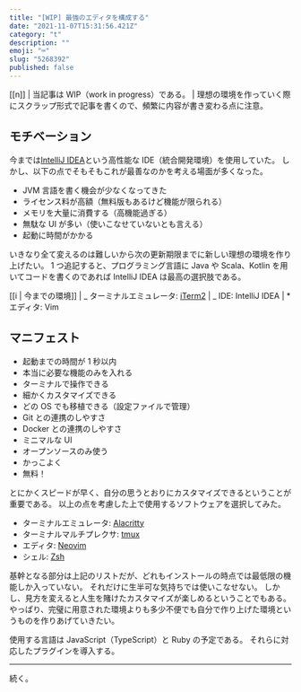 ```yaml
---
title: "[WIP] 最強のエディタを構成する"
date: "2021-11-07T15:31:56.421Z"
category: "t"
description: ""
emoji: "⌨️"
slug: "5268392"
published: false
---
```


[[n]]
| 当記事は WIP（work in progress）である。
| 理想の環境を作っていく際にスクラップ形式で記事を書くので、頻繁に内容が書き変わる点に注意。

## モチベーション

今までは[IntelliJ IDEA](https://www.jetbrains.com/ja-jp/idea/)という高性能な IDE（統合開発環境）を使用していた。
しかし、以下の点でそもそもこれが最善なのかを考える場面が多くなった。

- JVM 言語を書く機会が少なくなってきた
- ライセンス料が高額（無料版もあるけど機能が限られる）
- メモリを大量に消費する（高機能過ぎる）
- 無駄な UI が多い（使いこなせていないとも言える）
- 起動に時間がかかる

いきなり全て変えるのは難しいから次の更新期限までに新しい理想の環境を作り上げたい。
1 つ追記すると、プログラミング言語に Java や Scala、Kotlin を用いてコードを書くのであれば IntelliJ IDEA は最高の選択肢である。

[[i | 今までの環境]]
| _ ターミナルエミュレータ: [iTerm2](https://iterm2.com/)
| _ IDE: IntelliJ IDEA
| \* エディタ: Vim

## マニフェスト

- 起動までの時間が 1 秒以内
- 本当に必要な機能のみを入れる
- ターミナルで操作できる
- 細かくカスタマイズできる
- どの OS でも移植できる（設定ファイルで管理）
- Git との連携のしやすさ
- Docker との連携のしやすさ
- ミニマルな UI
- オープンソースのみ使う
- かっこよく
- 無料！

とにかくスピードが早く、自分の思うとおりにカスタマイズできるということが重要である。
以上の点を考慮した上で使用するソフトウェアを選択してみた。

- ターミナルエミュレータ: [Alacritty](https://alacritty.org/)
- ターミナルマルチプレクサ: [tmux](https://github.com/tmux/tmux)
- エディタ: [Neovim](https://neovim.io/)
- シェル: [Zsh](https://github.com/zsh-users/zsh)

基幹となる部分は上記のリストだが、どれもインストールの時点では最低限の機能しか入っていない。
それだけに生半可な気持ちでは使いこなせない。
しかし、見方を変えると人生を賭けたカスタマイズが楽しめるということでもある。
やっぱり、完璧に用意された環境よりも多少不便でも自分で作り上げた環境というものを作りあげていきたい。

使用する言語は JavaScript（TypeScript）と Ruby の予定である。
それらに対応したプラグインを導入する。

---

続く。

